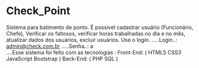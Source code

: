 # Check_Point
Sistema para batimento de ponto.
É possível cadastrar usuário (Funcionário, Chefe), Verificar os faltosos, 
verificar horas trabalhadas no dia e no mês, atualizar dados dos 
usuários, excluir usuários.
Use o login.
.....Login..:
admin@check.com.br
.....Senha..: a   
....Esse sistema foi feito com as tecnologias : 
Front-End: (
  HTML5
  CSS3
  JavaScript
  Bootstrap
)
Back-End: (
  PHP
  SQL
)
